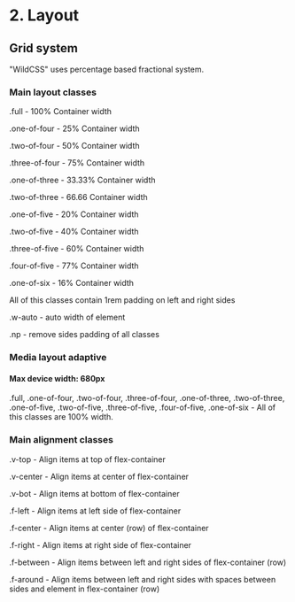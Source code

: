# 2. Layout

## Grid system

"WildCSS" uses percentage based fractional system.


### Main layout classes

.full - 100% Container width

.one-of-four - 25% Container width

.two-of-four - 50% Container width

.three-of-four - 75% Container width

.one-of-three - 33.33% Container width

.two-of-three - 66.66 Container width

.one-of-five - 20% Container width

.two-of-five - 40% Container width

.three-of-five - 60% Container width

.four-of-five - 77% Container width

.one-of-six - 16% Container width

All of this classes contain 1rem padding on left and right sides

.w-auto - auto width of element

.np - remove sides padding of all classes

### Media layout adaptive

#### Max device width: 680px
.full, .one-of-four, .two-of-four, .three-of-four, .one-of-three, .two-of-three, .one-of-five, .two-of-five, .three-of-five, .four-of-five, .one-of-six - All of this classes are 100% width.

### Main alignment classes

.v-top - Align items at top of flex-container

.v-center - Align items at center of flex-container

.v-bot - Align items at bottom of flex-container

.f-left - Align items at left side of flex-container

.f-center - Align items at center (row) of flex-container

.f-right - Align items at right side of flex-container

.f-between - Align items between left and right sides of flex-container (row)

.f-around - Align items between left and right sides with spaces between sides and element in flex-container (row)
